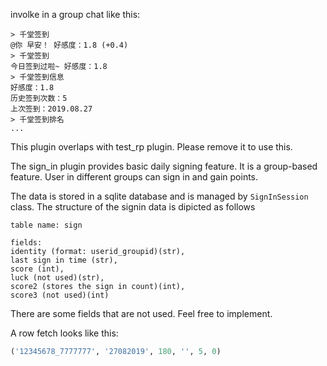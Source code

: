 involke in a group chat like this:
```
> 千堂签到
@你 早安！ 好感度：1.8 (+0.4)
> 千堂签到
今日签到过啦~ 好感度：1.8
> 千堂签到信息
好感度：1.8
历史签到次数：5
上次签到：2019.08.27
> 千堂签到排名
...
```

This plugin overlaps with test_rp plugin. Please remove it to use this.

The sign_in plugin provides basic daily signing feature. It is a group-based feature. User in different groups can sign in and gain points.

The data is stored in a sqlite database and is managed by `SignInSession` class. The structure of the signin data is dipicted as follows

```
table name: sign

fields:
identity (format: userid_groupid)(str), 
last sign in time (str), 
score (int),
luck (not used)(str), 
score2 (stores the sign in count)(int), 
score3 (not used)(int)
```

There are some fields that are not used. Feel free to implement.

A row fetch looks like this:
```py
('12345678_7777777', '27082019', 180, '', 5, 0)
```

